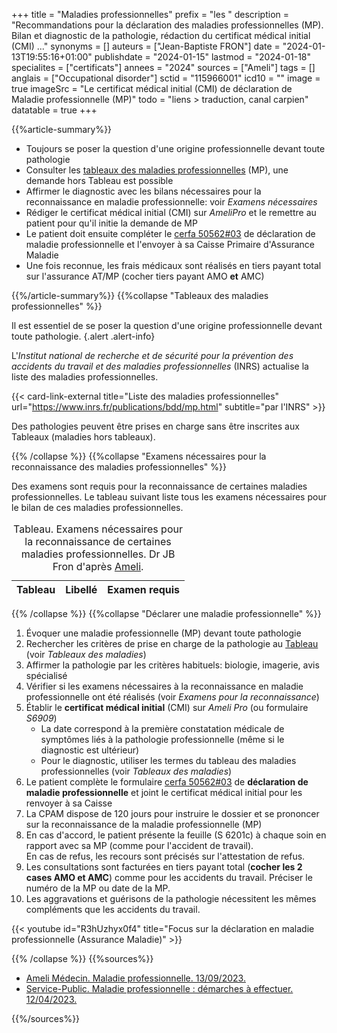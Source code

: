 +++
title = "Maladies professionnelles"
prefix = "les "
description = "Recommandations pour la déclaration des maladies professionnelles (MP). Bilan et diagnostic de la pathologie, rédaction du certificat médical initial (CMI) ..."
synonyms = []
auteurs = ["Jean-Baptiste FRON"]
date = "2024-01-13T19:55:16+01:00"
publishdate = "2024-01-15"
lastmod = "2024-01-18"
specialites = ["certificats"]
annees = "2024"
sources = ["Ameli"]
tags = []
anglais = ["Occupational disorder"]
sctid = "115966001"
icd10 = ""
image = true
imageSrc = "Le certificat médical initial (CMI) de déclaration de Maladie professionnelle (MP)"
todo = "liens > traduction, canal carpien"
datatable = true
+++

{{%article-summary%}}

- Toujours se poser la question d'une origine professionnelle devant toute pathologie
- Consulter les [tableaux des maladies professionnelles](https://www.inrs.fr/publications/bdd/mp.html) (MP), une demande hors Tableau est possible
- Affirmer le diagnostic avec les bilans nécessaires pour la reconnaissance en maladie professionnelle: voir *Examens nécessaires*
- Rédiger le certificat médical initial (CMI) sur *AmeliPro* et le remettre au patient pour qu'il initie la demande de MP
- Le patient doit ensuite compléter le [cerfa 50562#03](https://www.ameli.fr/sites/default/files/formulaires/133/s6100.pdf) de déclaration de maladie professionnelle et l'envoyer à sa Caisse Primaire d'Assurance Maladie
- Une fois reconnue, les frais médicaux sont réalisés en tiers payant total sur l'assurance AT/MP (cocher tiers payant AMO **et** AMC)

{{%/article-summary%}}
{{%collapse "Tableaux des maladies professionnelles" %}}

Il est essentiel de se poser la question d'une origine professionnelle devant toute pathologie.
{.alert .alert-info}

L'*Institut national de recherche et de sécurité pour la prévention des accidents du travail et des maladies professionnelles* (INRS) actualise la liste des maladies professionnelles.

{{< card-link-external title="Liste des maladies professionnelles" url="https://www.inrs.fr/publications/bdd/mp.html" subtitle="par l'INRS" >}}

Des pathologies peuvent être prises en charge sans être inscrites aux Tableaux (maladies hors tableaux).

{{% /collapse %}}
{{%collapse "Examens nécessaires pour la reconnaissance des maladies professionnelles" %}}

Des examens sont requis pour la reconnaissance de certaines maladies professionnelles. Le tableau suivant liste tous les examens nécessaires pour le bilan de ces maladies professionnelles.

<script type="application/ld+json">{"@context": "https://schema.org","@type": "Table","about": "Examens nécessaires pour la reconnaissance de certaines maladies professionnelles. Dr JB Fron d'après Ameli."}</script>
<table id="table-mp" class="table">
<caption><span class="font-weight-bold">Tableau.</span> Examens nécessaires pour la reconnaissance de certaines maladies professionnelles. Dr JB Fron d'après <a href="https://www.ameli.fr/val-de-marne/content/liste-des-examens-medicaux-effectuer-en-cas-de-maladie-professionnelle" rel="external nofollow noopener">Ameli</a>.</caption>
<thead>
  <tr>
    <th scope="col">Tableau</th>
    <th scope="col">Libellé</th>
    <th scope="col">Examen requis</th>
  </tr>
</thead>
</table>
<script>
  // Anses
window.addEventListener('load', () => {
  $(function () {
    $('#table-mp"').DataTable({
      ajax: '/data/maladie-professionnelle.json',
      columns: [
        { data: 'TABLEAU_MP' },
        { data: 'LIBELLE' },
        { data: 'EXAMEN' }
      ]
    })
  })
})
</script>

{{% /collapse %}}
{{%collapse "Déclarer une maladie professionnelle" %}}

1. Évoquer une maladie professionnelle (MP) devant toute pathologie
2. Rechercher les critères de prise en charge de la pathologie au [Tableau](https://www.inrs.fr/publications/bdd/mp.html) (voir *Tableaux des maladies*)
3. Affirmer la pathologie par les critères habituels: biologie, imagerie, avis spécialisé
4. Vérifier si les examens nécessaires à la reconnaissance en maladie professionnelle ont été réalisés (voir *Examens pour la reconnaissance*)
5. Établir le **certificat médical initial** (CMI) sur *Ameli Pro* (ou formulaire *S6909*)
    - La date correspond à la première constatation médicale de symptômes liés à la pathologie professionnelle (même si le diagnostic est ultérieur)
    - Pour le diagnostic, utiliser les termes du tableau des maladies professionnelles (voir *Tableaux des maladies*)
6. Le patient complète le formulaire [cerfa 50562#03](https://www.ameli.fr/sites/default/files/formulaires/133/s6100.pdf) de **déclaration de maladie professionnelle** et joint le certificat médical initial pour les renvoyer à sa Caisse
7. La CPAM dispose de 120 jours pour instruire le dossier et se prononcer sur la reconnaissance de la maladie professionnelle (MP)
8. En cas d'accord, le patient présente la feuille (S 6201c) à chaque soin en rapport avec sa MP (comme pour l'accident de travail).  
  En cas de refus, les recours sont précisés sur l'attestation de refus.
1. Les consultations sont facturées en tiers payant total (**cocher les 2 cases AMO et AMC**) comme pour les accidents du travail. Préciser le numéro de la MP ou date de la MP.
2.  Les aggravations et guérisons de la pathologie nécessitent les mêmes compléments que les accidents du travail.

{{< youtube id="R3hUzhyx0f4" title="Focus sur la déclaration en maladie professionnelle (Assurance Maladie)" >}}

{{% /collapse %}}
{{%sources%}}

- [Ameli Médecin. Maladie professionnelle. 13/09/2023.](https://www.ameli.fr/val-de-marne/medecin/exercice-liberal/prise-charge-situation-type-soin/situation-patient-mp/maladies-professionnelles)
- [Service-Public. Maladie professionnelle : démarches à effectuer. 12/04/2023.](https://www.service-public.fr/particuliers/vosdroits/F176)

{{%/sources%}}
